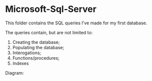 # Microsoft-Sql-Server

This folder contains the SQL queries I've made for my first database.

The queries contain, but are not limited to: 
1) Creating the database;
2) Populating the database;
3) Interogations;
4) Functions/procedures;
5) Indexes

Diagram:

